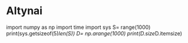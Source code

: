 # Altynai
import numpy as np  import time import sys S= range(1000) print(sys.getsizeof(5)*len(S))  D= np.arange(1000) print(D.size*D.itemsize)
